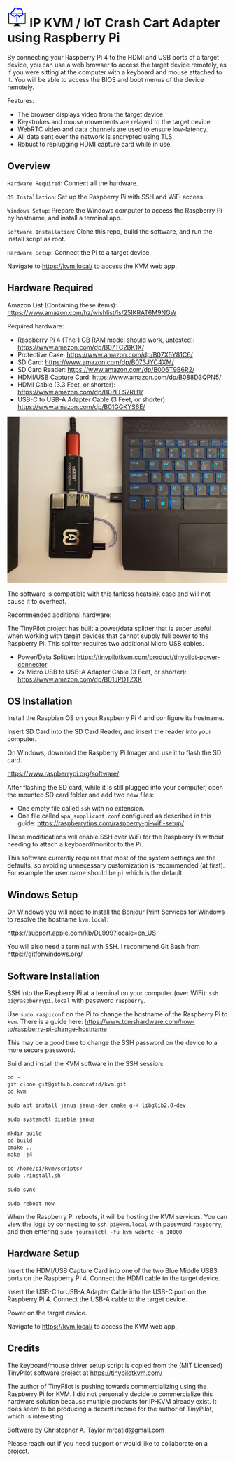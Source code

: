 # ![Logo](https://github.com/catid/kvm/raw/master/art/logo_44.png "Logo") IP KVM / IoT Crash Cart Adapter using Raspberry Pi

By connecting your Raspberry Pi 4 to the HDMI and USB ports of a target device, you can use a web browser to access the target device remotely, as if you were sitting at the computer with a keyboard and mouse attached to it.  You will be able to access the BIOS and boot menus of the device remotely.

Features:

* The browser displays video from the target device.
* Keystrokes and mouse movements are relayed to the target device.
* WebRTC video and data channels are used to ensure low-latency.
* All data sent over the network is encrypted using TLS.
* Robust to replugging HDMI capture card while in use.


## Overview

`Hardware Required`: Connect all the hardware.

`OS Installation`: Set up the Raspberry Pi with SSH and WiFi access.

`Windows Setup`: Prepare the Windows computer to access the Raspberry Pi by hostname, and install a terminal app.

`Software Installation`: Clone this repo, build the software, and run the install script as root.

`Hardware Setup`: Connect the Pi to a target device.

Navigate to https://kvm.local/ to access the KVM web app.


## Hardware Required

Amazon List (Containing these items): https://www.amazon.com/hz/wishlist/ls/25IKRAT6M9NGW

Required hardware:

* Raspberry Pi 4 (The 1 GB RAM model should work, untested): https://www.amazon.com/dp/B07TC2BK1X/
* Protective Case: https://www.amazon.com/dp/B07X5Y81C6/
* SD Card: https://www.amazon.com/dp/B073JYC4XM/
* SD Card Reader: https://www.amazon.com/dp/B006T9B6R2/
* HDMI/USB Capture Card: https://www.amazon.com/dp/B088D3QPN5/
* HDMI Cable (3.3 Feet, or shorter): https://www.amazon.com/dp/B07FFS7RH1/
* USB-C to USB-A Adapter Cable (3 Feet, or shorter): https://www.amazon.com/dp/B01GGKYS6E/

![Hardware Setup](https://github.com/catid/kvm/raw/master/art/hw_setup.jpg "Hardware Setup") 

The software is compatible with this fanless heatsink case and will not cause it to overheat.

Recommended additional hardware:

The TinyPilot project has built a power/data splitter that is super useful when working with target devices that cannot supply full power to the Raspberry Pi.  This splitter requires two additional Micro USB cables.

* Power/Data Splitter: https://tinypilotkvm.com/product/tinypilot-power-connector
* 2x Micro USB to USB-A Adapter Cable (3 Feet, or shorter): https://www.amazon.com/dp/B01JPDTZXK


## OS Installation

Install the Raspbian OS on your Raspberry Pi 4 and configure its hostname.

Insert SD Card into the SD Card Reader, and insert the reader into your computer.

On Windows, download the Raspberry Pi Imager and use it to flash the SD card.

https://www.raspberrypi.org/software/

After flashing the SD card, while it is still plugged into your computer, open the mounted SD card folder and add two new files:

* One empty file called `ssh` with no extension.
* One file called `wpa_supplicant.conf` configured as described in this guide: https://raspberrytips.com/raspberry-pi-wifi-setup/

These modifications will enable SSH over WiFi for the Raspberry Pi without needing to attach a keyboard/monitor to the Pi.

This software currently requires that most of the system settings are the defaults, so avoiding unnecessary customization is recommended (at first).  For example the user name should be `pi` which is the default.


## Windows Setup

On Windows you will need to install the Bonjour Print Services for Windows to resolve the hostname `kvm.local`:

https://support.apple.com/kb/DL999?locale=en_US

You will also need a terminal with SSH.  I recommend Git Bash from https://gitforwindows.org/


## Software Installation

SSH into the Raspberry Pi at a terminal on your computer (over WiFi): `ssh pi@raspberrypi.local` with password `raspberry`.

Use `sudo raspiconf` on the Pi to change the hostname of the Raspberry Pi to `kvm`.  There is a guide here:
https://www.tomshardware.com/how-to/raspberry-pi-change-hostname

This may be a good time to change the SSH password on the device to a more secure password.

Build and install the KVM software in the SSH session:

```
cd ~
git clone git@github.com:catid/kvm.git
cd kvm

sudo apt install janus janus-dev cmake g++ libglib2.0-dev

sudo systemctl disable janus

mkdir build
cd build
cmake ..
make -j4

cd /home/pi/kvm/scripts/
sudo ./install.sh

sudo sync

sudo reboot now
```

When the Raspberry Pi reboots, it will be hosting the KVM services.  You can view the logs by connecting to `ssh pi@kvm.local` with password `raspberry`, and then entering `sudo journalctl -fu kvm_webrtc -n 10000`


## Hardware Setup

Insert the HDMI/USB Capture Card into one of the two Blue Middle USB3 ports on the Raspberry Pi 4.  Connect the HDMI cable to the target device.

Insert the USB-C to USB-A Adapter Cable into the USB-C port on the Raspberry Pi 4.  Connect the USB-A cable to the target device.

Power on the target device.

Navigate to https://kvm.local/ to access the KVM web app.


## Credits

The keyboard/mouse driver setup script is copied from the (MIT Licensed) TinyPilot software project at https://tinypilotkvm.com/

The author of TinyPilot is pushing towards commercializing using the Raspberry Pi for KVM.  I did not personally decide to commercialize this hardware solution because multiple products for IP-KVM already exist.  It does seem to be producing a decent income for the author of TinyPilot, which is interesting.

Software by Christopher A. Taylor mrcatid@gmail.com

Please reach out if you need support or would like to collaborate on a project.
